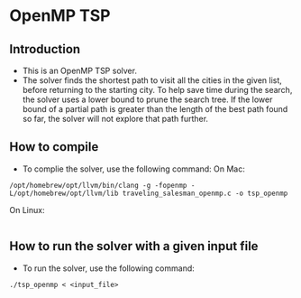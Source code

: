 # OpenMP TSP 

## Introduction
- This is an OpenMP TSP solver.
- The solver finds the shortest path to visit all the cities in the given list, before returning to the starting city. To help save time during the search, the solver uses a lower bound to prune the search tree. If the lower bound of a partial path is greater than the length of the best path found so far, the solver will not explore that path further.

## How to compile
- To complie the solver, use the following command:
On Mac:
```
/opt/homebrew/opt/llvm/bin/clang -g -fopenmp -L/opt/homebrew/opt/llvm/lib traveling_salesman_openmp.c -o tsp_openmp
```

On Linux:
```

```

## How to run the solver with a given input file
- To run the solver, use the following command:
```
./tsp_openmp < <input_file>
```